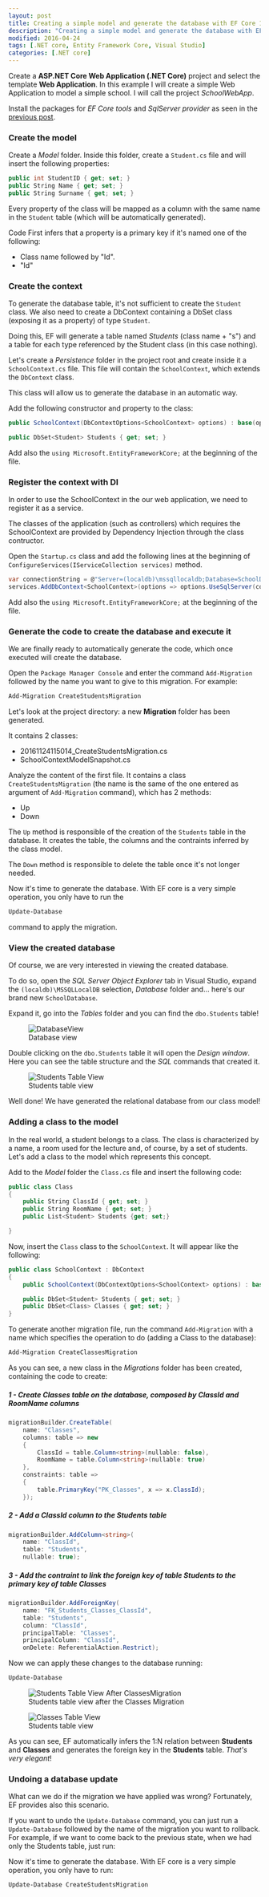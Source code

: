 ```yaml
---
layout: post
title: Creating a simple model and generate the database with EF Core 1.0
description: "Creating a simple model and generate the database with EF Core 1.0"
modified: 2016-04-24
tags: [.NET core, Entity Framework Core, Visual Studio]
categories: [.NET core]
---
```


Create a **ASP.NET Core Web Application (.NET Core)** project and select the template **Web Application**.
In this example I will create a simple Web Application to model a simple school. I will call the project *SchoolWebApp*.

Install the packages for *EF Core tools* and *SqlServer provider* as seen in the [previous post](http://marcomengoli.github.io/.net%20core/setup_EFcore_vsproject/).

### Create the model

Create a *Model* folder. Inside this folder, create a `Student.cs` file and will insert the following properties:

~~~ c#
public int StudentID { get; set; }
public String Name { get; set; }
public String Surname { get; set; }
~~~

Every property of the class will be mapped as a column with the same name in the `Student` table (which will be automatically generated).

Code First infers that a property is a primary key if it's named one of the following:

* Class name followed by "Id".
* "Id"

### Create the context

To generate the database table, it's not sufficient to create the `Student` class. We also need to create a DbContext containing a DbSet class (exposing it as a property) of type `Student`.

Doing this, EF will generate a table named *Students* (class name + "s") and a table for each type referenced by the Student class (in this case nothing).

Let's create a *Persistence* folder in the project root and create inside it a `SchoolContext.cs` file. This file will contain the `SchoolContext`, which extends the `DbContext` class.

This class will allow us to generate the database in an automatic way.

Add the following constructor and property to the class:

~~~ c#
public SchoolContext(DbContextOptions<SchoolContext> options) : base(options) { }

public DbSet<Student> Students { get; set; }
~~~

Add also the `using Microsoft.EntityFrameworkCore;` at the beginning of the file.

### Register the context with DI

In order to use the SchoolContext in the our web application, we need to register it as a service.

The classes of the application (such as controllers) which requires the SchoolContext are provided by Dependency Injection through the class contructor.

Open the `Startup.cs` class and add the following lines at the beginning of `ConfigureServices(IServiceCollection services)` method.

~~~ c#
var connectionString = @"Server=(localdb)\mssqllocaldb;Database=SchoolDatabase;Trusted_Connection=True;";
services.AddDbContext<SchoolContext>(options => options.UseSqlServer(connectionString));
~~~

Add also the `using Microsoft.EntityFrameworkCore;` at the beginning of the file.


### Generate the code to create the database and execute it

We are finally ready to automatically generate the code, which once executed will create the database.

Open the `Package Manager Console` and enter the command `Add-Migration` followed by the name you want to give to this migration. For example:

~~~ bash
Add-Migration CreateStudentsMigration
~~~

Let's look at the project directory: a new **Migration** folder has been generated.

It contains 2 classes:

* 20161124115014_CreateStudentsMigration.cs
* SchoolContextModelSnapshot.cs

Analyze the content of the first file.
It contains a class `CreateStudentsMigration` (the name is the same of the one entered as argument of `Add-Migration` command), which has 2 methods:

* Up
* Down

The `Up` method is responsible of the creation of the `Students` table in the database. It creates the table, the columns and the contraints inferred by the class model.

The `Down` method is responsible to delete the table once it's not longer needed.

Now it's time to generate the database. With EF core is a very simple operation, you only have to run the

~~~ bash
Update-Database
~~~

command to apply the migration.

### View the created database

Of course, we are very interested in viewing the created database.

To do so, open the *SQL Server Object Explorer* tab in Visual Studio, expand the `(localdb)\MSSQLLocalDB` selection, *Database* folder and... here's our brand new `SchoolDatabase`.

Expand it, go into the *Tables* folder and you can find the `dbo.Students` table! 

<figure class="half center">
	<img src="https://marcomengoli.github.io/filesForPosts/DotNET_Core/2016-11-24-EFCore_createSimpleModel_codeFirst/databaseView.PNG" alt="DatabaseView">
	<figcaption title="Students table view">Database view</figcaption>
</figure>

Double clicking on the `dbo.Students` table it will open the *Design window*. Here you can see the table structure and the *SQL* commands that created it.

<figure class="half center">
	<img src="https://marcomengoli.github.io/filesForPosts/DotNET_Core/2016-11-24-EFCore_createSimpleModel_codeFirst/studentsTable.PNG" alt="Students Table View">
	<figcaption title="Students table view">Students table view</figcaption>
</figure>

Well done! We have generated the relational database from our class model!



### Adding a class to the model

In the real world, a student belongs to a class. The class is characterized by a name, a room used for the lecture and, of course, by a set of students.
Let's add a class to the model which represents this concept.

Add to the *Model* folder the `Class.cs` file and insert the following code:

~~~ c#
public class Class
{
	public String ClassId { get; set; }
	public String RoomName { get; set; }
	public List<Student> Students {get; set;}

}
~~~

Now, insert the `Class` class to the `SchoolContext`. It will appear like the following:

~~~ c#
public class SchoolContext : DbContext
{
	public SchoolContext(DbContextOptions<SchoolContext> options) : base(options) { }

	public DbSet<Student> Students { get; set; }
	public DbSet<Class> Classes { get; set; }
}
~~~

To generate another migration file, run the command `Add-Migration` with a name which specifies the operation to do (adding a Class to the database):

~~~ bash
Add-Migration CreateClassesMigration
~~~

As you can see, a new class in the *Migrations* folder has been created, containing the code to create:

##### 1 - Create **Classes** table on the database, composed by *ClassId* and *RoomName* columns

~~~ c#
migrationBuilder.CreateTable(
	name: "Classes",
	columns: table => new
	{
		ClassId = table.Column<string>(nullable: false),
		RoomName = table.Column<string>(nullable: true)
	},
	constraints: table =>
	{
		table.PrimaryKey("PK_Classes", x => x.ClassId);
	});
~~~

##### 2 - Add a **ClassId** column to the **Students** table

~~~ c#
migrationBuilder.AddColumn<string>(
	name: "ClassId",
	table: "Students",
	nullable: true);
~~~

##### 3 - Add the contraint to link the foreign key of table **Students** to the primary key of table **Classes** 

~~~ c#
migrationBuilder.AddForeignKey(
	name: "FK_Students_Classes_ClassId",
	table: "Students",
	column: "ClassId",
	principalTable: "Classes",
	principalColumn: "ClassId",
	onDelete: ReferentialAction.Restrict);
~~~

Now we can apply these changes to the database running:

~~~ bash
Update-Database
~~~

<figure class="half center">
	<img src="https://marcomengoli.github.io/filesForPosts/DotNET_Core/2016-11-24-EFCore_createSimpleModel_codeFirst/studentsTable_afterClassesMigration.PNG" alt="Students Table View After ClassesMigration">
	<figcaption title="Students table view">Students table view after the Classes Migration</figcaption>
</figure>

<figure class="half center">
	<img src="https://marcomengoli.github.io/filesForPosts/DotNET_Core/2016-11-24-EFCore_createSimpleModel_codeFirst/classessTable.PNG" alt="Classes Table View">
	<figcaption title="Students table view">Students table view</figcaption>
</figure>

As you can see, EF automatically infers the 1:N relation between **Students** and **Classes** and generates the foreign key in the **Students** table. *That's very elegant*!


### Undoing a database update

What can we do if the migration we have applied was wrong?
Fortunately, EF provides also this scenario.

If you want to undo the `Update-Database` command, you can just run a `Update-Database` followed by the name of the migration you want to rollback.
For example, if we want to come back to the previous state, when we had only the Students table, just run:

Now it's time to generate the database. With EF core is a very simple operation, you only have to run:

~~~ bash
Update-Database CreateStudentsMigration
~~~

